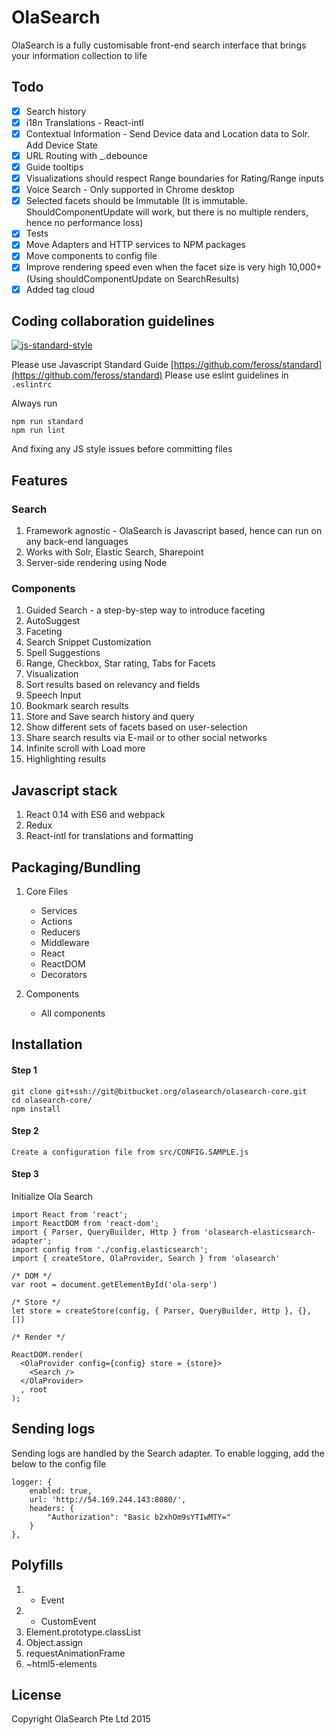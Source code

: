 # OlaSearch
OlaSearch is a fully customisable front-end search interface that brings your information collection to life

## Todo

- [x] Search history
- [x] i18n Translations - React-intl
- [x] Contextual Information - Send Device data and Location data to Solr. Add Device State
- [x] URL Routing with _.debounce
- [x] Guide tooltips
- [x] Visualizations should respect Range boundaries for Rating/Range inputs
- [x] Voice Search - Only supported in Chrome desktop
- [x] Selected facets should be Immutable (It is immutable. ShouldComponentUpdate will work, but there is no multiple renders, hence no performance loss)
- [x] Tests
- [x] Move Adapters and HTTP services to NPM packages
- [x] Move components to config file
- [x] Improve rendering speed even when the facet size is very high 10,000+ (Using shouldComponentUpdate on SearchResults)
- [x] Added tag cloud

## Coding collaboration guidelines

[![js-standard-style](https://cdn.rawgit.com/feross/standard/master/badge.svg)](https://github.com/feross/standard)

Please use Javascript Standard Guide [https://github.com/feross/standard](https://github.com/feross/standard)
Please use eslint guidelines in `.eslintrc`

Always run

````
npm run standard
npm run lint
````

And fixing any JS style issues before committing files

## Features

### Search

1. Framework agnostic - OlaSearch is Javascript based, hence can run on any back-end languages
2. Works with Solr, Elastic Search, Sharepoint
3. Server-side rendering using Node

### Components

1. Guided Search - a step-by-step way to introduce faceting
2. AutoSuggest
3. Faceting
4. Search Snippet Customization
5. Spell Suggestions
5. Range, Checkbox, Star rating, Tabs for Facets
6. Visualization
7. Sort results based on relevancy and fields
8. Speech Input
9. Bookmark search results
10. Store and Save search history and query
11. Show different sets of facets based on user-selection
12. Share search results via E-mail or to other social networks
13. Infinite scroll with Load more
14. Highlighting results

## Javascript stack

1. React 0.14 with ES6 and webpack
2. Redux
3. React-intl for translations and formatting


## Packaging/Bundling

1. Core Files
	- Services	
	- Actions
	- Reducers
	- Middleware
	- React
	- ReactDOM
	- Decorators

2. Components
	- All components


## Installation

#### Step 1

````
git clone git+ssh://git@bitbucket.org/olasearch/olasearch-core.git
cd olasearch-core/
npm install
````

#### Step 2

````
Create a configuration file from src/CONFIG.SAMPLE.js
````

#### Step 3

Initialize Ola Search
````
import React from 'react';
import ReactDOM from 'react-dom';
import { Parser, QueryBuilder, Http } from 'olasearch-elasticsearch-adapter';
import config from './config.elasticsearch';
import { createStore, OlaProvider, Search } from 'olasearch'

/* DOM */
var root = document.getElementById('ola-serp')

/* Store */
let store = createStore(config, { Parser, QueryBuilder, Http }, {}, [])

/* Render */

ReactDOM.render(
  <OlaProvider config={config} store = {store}>
    <Search />
  </OlaProvider>
  , root
);

````

## Sending logs

Sending logs are handled by the Search adapter. To enable logging, add the below to the config file

````
logger: {
    enabled: true,
    url: 'http://54.169.244.143:8080/',
    headers: {
        "Authorization": "Basic b2xhOm9sYTIwMTY="
    }
},
````


## Polyfills

1. - Event
2. - CustomEvent
3. Element.prototype.classList
4. Object.assign
5. requestAnimationFrame
6. ~html5-elements

## License

Copyright OlaSearch Pte Ltd 2015
